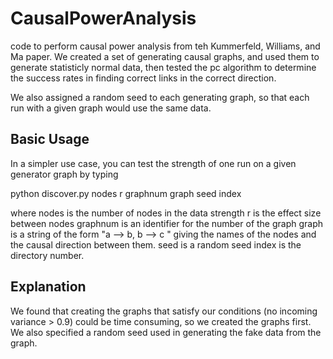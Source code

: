 # CausalPowerAnalysis
code to perform causal power analysis from teh Kummerfeld, Williams, and Ma paper.
We created a set of generating causal graphs, and used them to generate statisticly normal data,
then tested the pc algorithm to determine the success rates in finding correct links in the correct direction.

We also assigned a random seed to each generating graph, so that each run with a given graph would use the same data.

## Basic Usage
In a simpler use case, you can test the strength of one run on a given generator graph by typing

python discover.py nodes r graphnum graph seed index

where nodes is the number of nodes in the data strength
r is the effect size between nodes
graphnum is an identifier for the number of the graph
graph is a string of the form "a --> b, b --> c " giving the names of the nodes and the causal direction between them.
seed is a random seed
index is the directory number.

## Explanation
We found that creating the graphs that satisfy our conditions (no incoming variance > 0.9) could be time consuming,
so we created the graphs first. We also specified a random seed used in generating the fake data from the graph.
